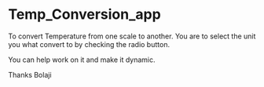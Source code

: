 # Temp_Conversion_app
To convert Temperature from one scale to another.
You are to select the unit you what convert to by checking the radio button.

You can help work on it and make it dynamic.

Thanks
Bolaji
